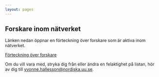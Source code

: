 ```yaml
---
layout: pages
---
```


## Forskare inom nätverket

Länken nedan öppnar en förteckning över forskare som är aktiva inom nätverket. 

[Förteckning över forskare](https://drive.google.com/open?id=1WDUyhkn2Q4-R13Q-ndNuQXixQ2N6MjSM)

Om du vill vara med, stryka dig från eller ändra en felaktighet på listan, hör av dig till yvonne.hallesson@nordiska.uu.se.
